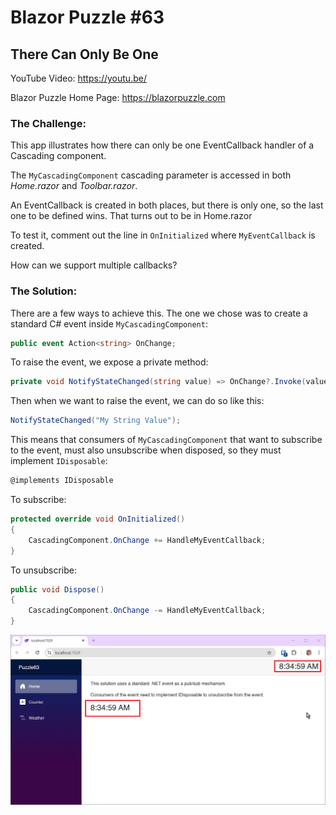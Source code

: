 # Blazor Puzzle #63

## There Can Only Be One

YouTube Video: https://youtu.be/

Blazor Puzzle Home Page: https://blazorpuzzle.com

### The Challenge:

This app illustrates how there can only be one EventCallback handler of a Cascading component.

The `MyCascadingComponent` cascading parameter is accessed in both *Home.razor* and *Toolbar.razor*.

An EventCallback is created in both places, but there is only one, so the last one to be defined wins. That turns out to be in Home.razor

To test it, comment out the line in `OnInitialized` where `MyEventCallback` is created.

How can we support multiple callbacks?

### The Solution:

There are a few ways to achieve this. The one we chose was to create a standard C# event inside `MyCascadingComponent`:

```c#
public event Action<string> OnChange;
```

To raise the event, we expose a private method:

```c#
private void NotifyStateChanged(string value) => OnChange?.Invoke(value);
```

Then when we want to raise the event, we can do so like this:

```c#
NotifyStateChanged("My String Value");
```

This means that consumers of `MyCascadingComponent` that want to subscribe to the event, must also unsubscribe when disposed, so they must implement `IDisposable`:

```c#
@implements IDisposable 
```

To subscribe:

```c#
protected override void OnInitialized()
{
    CascadingComponent.OnChange += HandleMyEventCallback;
}
```

To unsubscribe:

```c#
public void Dispose()
{
    CascadingComponent.OnChange -= HandleMyEventCallback;
}
```

![image-20250121083524883](images/image-20250121083524883.png)
